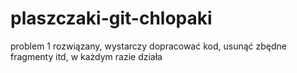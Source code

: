 # plaszczaki-git-chlopaki
problem 1 rozwiązany, wystarczy dopracować kod, usunąć zbędne fragmenty itd, w każdym razie działa
